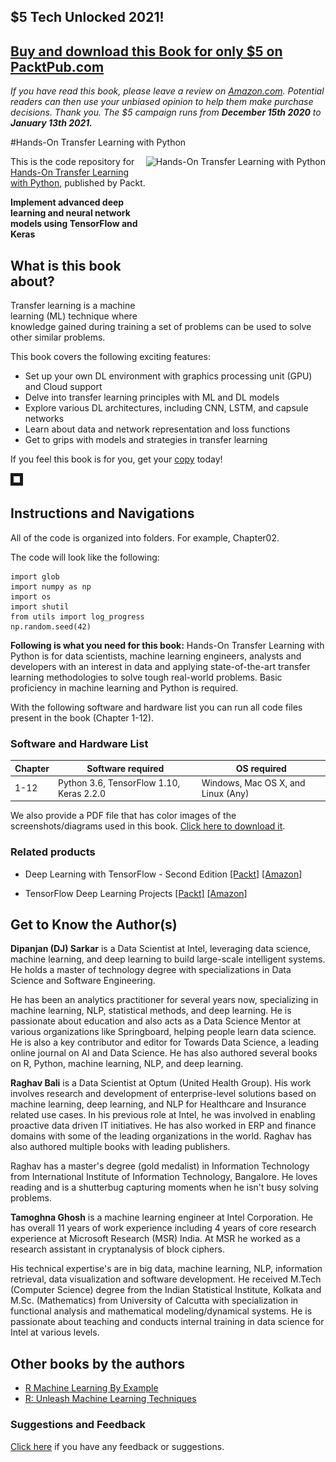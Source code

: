 ## $5 Tech Unlocked 2021!
[Buy and download this Book for only $5 on PacktPub.com](https://www.packtpub.com/product/hands-on-transfer-learning-with-python/9781788831307)
-----
*If you have read this book, please leave a review on [Amazon.com](https://www.amazon.com/gp/product/1788831306).     Potential readers can then use your unbiased opinion to help them make purchase decisions. Thank you. The $5 campaign         runs from __December 15th 2020__ to __January 13th 2021.__*

#Hands-On Transfer Learning with Python


<a href="https://www.packtpub.com/big-data-and-business-intelligence/hands-transfer-learning-python#utm_source=github&utm_medium=repository&utm_campaign=9781788831307"><img src="https://www.packtpub.com/sites/default/files/B09755_cover.png" alt="Hands-On Transfer Learning with Python" height="256px" align="right"></a>

This is the code repository for [Hands-On Transfer Learning with Python](https://www.packtpub.com/big-data-and-business-intelligence/hands-transfer-learning-python#utm_source=github&utm_medium=repository&utm_campaign=9781788831307), published by Packt.

**Implement advanced deep learning and neural network models using TensorFlow and Keras**

## What is this book about?
Transfer learning is a machine learning (ML) technique where knowledge gained during training a set of problems can be used to solve other similar problems.

This book covers the following exciting features: 
* Set up your own DL environment with graphics processing unit (GPU) and Cloud support
* Delve into transfer learning principles with ML and DL models
* Explore various DL architectures, including CNN, LSTM, and capsule networks
* Learn about data and network representation and loss functions
* Get to grips with models and strategies in transfer learning

If you feel this book is for you, get your [copy](https://www.amazon.com/dp/1788831306) today!

<a href="https://www.packtpub.com/?utm_source=github&utm_medium=banner&utm_campaign=GitHubBanner"><img src="https://raw.githubusercontent.com/PacktPublishing/GitHub/master/GitHub.png" 
alt="https://www.packtpub.com/" border="5" /></a>


## Instructions and Navigations
All of the code is organized into folders. For example, Chapter02.

The code will look like the following:
```
import glob
import numpy as np
import os
import shutil
from utils import log_progress
np.random.seed(42)
```

**Following is what you need for this book:**
Hands-On Transfer Learning with Python is for data scientists, machine learning engineers, analysts and developers with an interest in data and applying state-of-the-art transfer learning methodologies to solve tough real-world problems. Basic proficiency in machine learning and Python is required.

With the following software and hardware list you can run all code files present in the book (Chapter 1-12).

### Software and Hardware List

| Chapter     | Software required                          | OS required                        |
| ------------| ------------------------------------------ | -----------------------------------|
| 1-12        | Python 3.6, TensorFlow 1.10, Keras 2.2.0   | Windows, Mac OS X, and Linux (Any) |
              



We also provide a PDF file that has color images of the screenshots/diagrams used in this book. [Click here to download it](https://www.packtpub.com/sites/default/files/downloads/HandsOnTransferLearningwithPython_ColorImages.pdf).


### Related products <Other books you may enjoy>
* Deep Learning with TensorFlow - Second Edition [[Packt]](https://www.packtpub.com/big-data-and-business-intelligence/deep-learning-tensorflow-second-edition#utm_source=github&utm_medium=repository&utm_campaign=9781788831109) [[Amazon]](https://www.amazon.com/dp/1788831101)

* TensorFlow Deep Learning Projects [[Packt]](https://www.packtpub.com/big-data-and-business-intelligence/tensorflow-deep-learning-projects) [[Amazon]](https://www.amazon.com/dp/1788398068)

## Get to Know the Author(s)
**Dipanjan (DJ) Sarkar**
is a Data Scientist at Intel, leveraging data science, machine learning, and deep learning to build large-scale intelligent systems. He holds a master of technology degree with specializations in Data Science and Software Engineering. 

He has been an analytics practitioner for several years now, specializing in machine learning, NLP, statistical methods, and deep learning. He is passionate about education and also acts as a Data Science Mentor at various organizations like Springboard, helping
people learn data science. He is also a key contributor and editor for Towards Data Science, a leading online journal on AI and Data Science. He has also authored several books on R, Python, machine learning, NLP, and deep learning.

**Raghav Bali**
is a Data Scientist at Optum (United Health Group). His work involves research and development of enterprise-level solutions based on machine learning, deep learning, and NLP for Healthcare and Insurance related use cases. In his previous role at Intel, he was involved in enabling proactive data driven IT initiatives. He has also worked in ERP and finance domains with some of the leading organizations in the world. Raghav has also authored multiple books with leading publishers.

Raghav has a master's degree (gold medalist) in Information Technology from International Institute of Information Technology, Bangalore. He loves reading and is a shutterbug capturing moments when he isn't busy solving problems.

**Tamoghna Ghosh**
is a machine learning engineer at Intel Corporation. He has overall 11 years of work experience including 4 years of core research experience at Microsoft Research (MSR) India. At MSR he worked as a research assistant in cryptanalysis of block
ciphers.

His technical expertise's are in big data, machine learning, NLP, information retrieval, data visualization and software development. He received M.Tech (Computer Science) degree from the Indian Statistical Institute, Kolkata and M.Sc. (Mathematics) from University of Calcutta with specialization in functional analysis and mathematical modeling/dynamical systems. He is passionate about teaching and conducts internal training in data science for Intel at various levels.


## Other books by the authors
* [R Machine Learning By Example](https://www.packtpub.com/big-data-and-business-intelligence/r-machine-learning-example?utm_source=github&utm_medium=repository&utm_campaign=9781784390846)
* [R: Unleash Machine Learning Techniques](https://www.packtpub.com/big-data-and-business-intelligence/r-unleash-machine-learning-techniques?utm_source=github&utm_medium=repository&utm_campaign=9781787127340)

### Suggestions and Feedback
[Click here](https://docs.google.com/forms/d/e/1FAIpQLSdy7dATC6QmEL81FIUuymZ0Wy9vH1jHkvpY57OiMeKGqib_Ow/viewform) if you have any feedback or suggestions.

